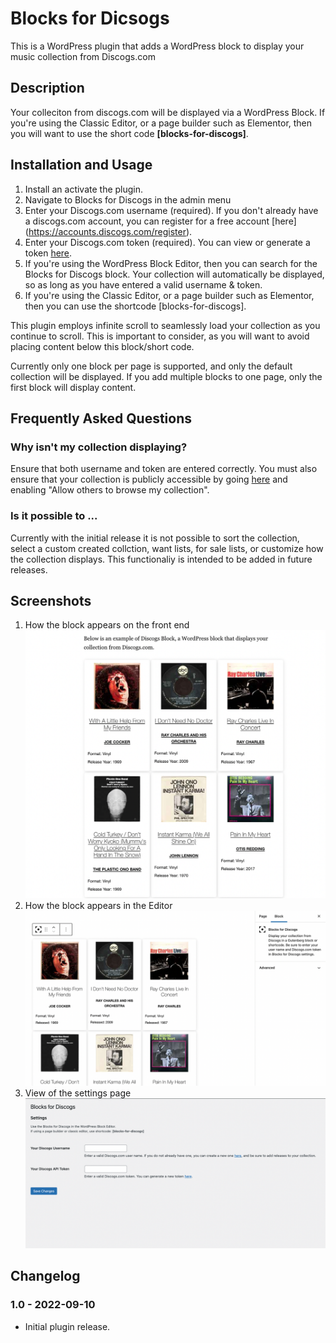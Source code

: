 # Blocks for Dicsogs

This is a WordPress plugin that adds a WordPress block to display your music collection from Discogs.com

## Description

Your colleciton from discogs.com will be displayed via a WordPress Block. If you're using the Classic Editor, or a page builder such as Elementor, then you will want to use the short code **[blocks-for-discogs]**.

## Installation and Usage

1. Install an activate the plugin.
2. Navigate to Blocks for Discogs in the admin menu
3. Enter your Discogs.com username (required). If you don't already have a discogs.com account, you can register for a free account [here] (https://accounts.discogs.com/register).
4. Enter your Discogs.com token (required). You can view or generate a token [here](https://www.discogs.com/settings/developers).
5. If you're using the WordPress Block Editor, then you can search for the Blocks for Discogs block. Your collection will automatically be displayed, so as long as you have entered a valid username & token.
6. If you're using the Classic Editor, or a page builder such as Elementor, then you can use the shortcode [blocks-for-discogs].

This plugin employs infinite scroll to seamlessly load your collection as you continue to scroll. This is important to consider, as you will want to avoid placing content below this block/short code.

Currently only one block per page is supported, and only the default collection will be displayed. If you add multiple blocks to one page, only the first block will display content.

## Frequently Asked Questions

### Why isn't my collection displaying?

Ensure that both username and token are entered correctly. You must also ensure that your collection is publicly accessible by going [here](https://www.discogs.com/settings/privacy) and enabling "Allow others to browse my collection".

### Is it possible to ...

Currently with the initial release it is not possible to sort the collection, select a custom created collction, want lists, for sale lists, or customize how the collection displays. This functionaliy is intended to be added in future releases.

## Screenshots

1. How the block appears on the front end
   ![How the block appears on the front end](/screenshots/screenshot-1.png)
2. How the block appears in the Editor
   ![How the block appears in the Editor](/screenshots/screenshot-2.png)
3. View of the settings page
   ![View of the settings page](/screenshots/screenshot-3.png)

## Changelog

### 1.0 - 2022-09-10

-   Initial plugin release.
